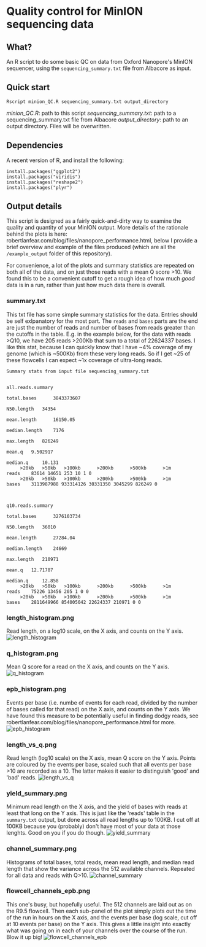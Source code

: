 # Quality control for MinION sequencing data

## What?

An R script to do some basic QC on data from Oxford Nanopore's MinION sequencer, using the `sequencing_summary.txt` file from Albacore as input.


## Quick start

```
Rscript minion_QC.R sequencing_summary.txt output_directory
```

*minion_QC.R*: path to this script
*sequencing_summary.txt*: path to a sequencing_summary.txt file from Albacore
*output_directory*: path to an output directory. Files will be overwritten.

## Dependencies
A recent version of R, and install the following:

```
install.packages("ggplot2")
install.packages("viridis")
install.packages("reshape2")
install.packages("plyr")
```

## Output details
This script is designed as a fairly quick-and-dirty way to examine the quality and quantity of your MinION output. More details of the rationale behind the plots is here: robertlanfear.com/blog/files/nanopore_performance.html, below I provide a brief overview and example of the files produced (which are all the `/example_output` folder of this repository).

For convenience, a lot of the plots and summary statistics are repeated on both all of the data, and on just those reads with a mean Q score >10. We found this to be a convenient cutoff to get a rough idea of how much *good* data is in a run, rather than just how much data there is overall.

### summary.txt

This txt file has some simple summary statistics for the data. Entries should be self exlpanatory for the most part. The `reads` and `bases` parts are the end are just the number of reads and number of bases from reads greater than the cutoffs in the table. E.g. in the example below, for the data with reads >Q10, we have 205 reads >200Kb that sum to a total of 22624337 bases. I like this stat, because I can quickly know that I have ~4% coverage of my genome (which is ~500Kb) from these very long reads. So if I get ~25 of these flowcells I can expect ~1x coverage of ultra-long reads.

```
Summary stats from input file sequencing_summary.txt 


all.reads.summary 
 	  	 
total.bases 	 3843373607 
 	  	 
N50.length 	 34354 
 	  	 
mean.length 	 16150.05 
 	  	 
median.length 	 7176 
 	  	 
max.length 	 826249 
 	  	 
mean.q 	 9.502917 
 	  	 
median.q 	 10.131 
 	 >20kb 	 >50kb 	 >100kb 	 >200kb 	 >500kb 	 >1m 	 
reads 	 83614 14651 253 10 1 0 
 	 >20kb 	 >50kb 	 >100kb 	 >200kb 	 >500kb 	 >1m 	 
bases 	 3113987988 933314126 30331350 3045299 826249 0 



q10.reads.summary 
 	  	 
total.bases 	 3276103734 
 	  	 
N50.length 	 36010 
 	  	 
mean.length 	 27284.04 
 	  	 
median.length 	 24669 
 	  	 
max.length 	 210971 
 	  	 
mean.q 	 12.71787 
 	  	 
median.q 	 12.858 
 	 >20kb 	 >50kb 	 >100kb 	 >200kb 	 >500kb 	 >1m 	 
reads 	 75226 13456 205 1 0 0 
 	 >20kb 	 >50kb 	 >100kb 	 >200kb 	 >500kb 	 >1m 	 
bases 	 2811649966 854005042 22624337 210971 0 0 
```

### length_histogram.png
Read length, on a log10 scale, on the X axis, and counts on the Y axis.
![length_histogram](example_output/length_histogram.png)

### q_histogram.png
Mean Q score for a read on the X axis, and counts on the Y axis. 
![q_histogram](example_output/q_histogram.png)

### epb_histogram.png
Events per base (i.e. numbe of events for each read, divided by the number of bases called for that read) on the X axis, and counts on the Y axis. We have found this measure to be potentially useful in finding dodgy reads, see robertlanfear.com/blog/files/nanopore_performance.html for more.
![epb_histogram](example_output/epb_histogram.png)

### length_vs_q.png
Read length (log10 scale) on the X axis, mean Q score on the Y axis. Points are coloured by the events per base, scaled such that all events per base >10 are recorded as a 10. The latter makes it easier to distinguish 'good' and 'bad' reads. 
![length_vs_q](example_output/length_vs_q.png)

### yield_summary.png
Minimum read length on the X axis, and the yield of bases with reads at least that long on the Y axis. This is just like the 'reads' table in the `summary.txt` output, but done across all read lengths up to 100KB. I cut off at 100KB because you (probably) don't have most of your data at those lenghts. Good on you if you do though.
![yield_summary](example_output/yield_summary.png)

### channel_summary.png
Histograms of total bases, total reads, mean read length, and median read length that show the variance across the 512 available channels. Repeated for all data and reads with Q>10.
![channel_summary](example_output/channel_summary.png)

### flowcell_channels_epb.png
This one's busy, but hopefully useful. The 512 channels are laid out as on the R9.5 flowcell. Then each sub-panel of the plot simply plots out the time of the run in hours on the X axis, and the events per base (log scale, cut off at 10 events per base) on the Y axis. This gives a little insight into exactly what was going on in each of your channels over the course of the run. Blow it up big!
![flowcell_channels_epb](example_output/flowcell_channels_epb.png)
